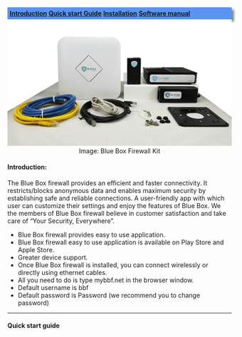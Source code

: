 <html>
<head>
	<title>BBF Manuals</title>
	<style>
		nav{
			background-color: #5994f2;
	    	padding: 5px;
	    	box-shadow: 5px 5px 5px grey;
		nav a{
		padding: 0 15px;
		color:white !important;
		text-decoration: none;
		font-size:25px;
		}
		nav a:hover {
			color: black;
		}
		.firewall-kit-image{
			width:800px;
			height:300px;
		}
		.image-caption{
			background-color: gray;
		}
		.inner{
			width:900px;
		}
		.image-caption{
			background-color: whitesmoke;
    		margin: 0 171px;
    		border-radius: 5px;
    		margin-bottom: 30px;
		}
		intro-list{
			    padding-left: 30px;
		}
	</style>
</head>
</html>
<body>
<nav>
  <a href="#"><b>Introduction</b></a>
  <a href="#"><b> Quick start Guide</b></a>
  <a href="#"><b>Installation</b></a>
  <a href="#"><b>Software manual</b></a>
 </nav>
<center><img src="Blue-Box-Firewall-AV2-Kit-Compleate.png" class="firewall-kit-image"></center>
<center><caption class="image-caption">Image: Blue Box Firewall Kit</caption></center>
<div>
<h4>Introduction:</h4>
<p>The Blue Box firewall provides an efficient and faster connectivity. It restricts/blocks anonymous data and enables maximum security    by establishing safe and reliable connections. A user-friendly app with which user can customize their settings and enjoy the features of Blue Box. We the members of Blue Box firewall believe in customer satisfaction and take care of “Your Security, Everywhere”. </p>
 <ul class="intro-list">
   <li>Blue Box firewall provides easy to use application.</li>
   <li>Blue Box firewall easy to use application is available on Play Store and Apple Store.</li>
   <li>Greater device support.</li>
   <li>Once Blue Box firewall is installed, you can connect wirelessly or directly using ethernet cables.</li>
   <li>All you need to do is type mybbf.net in the browser window.</li>
   <li>Default username is bbf</li>
   <li>Default password is Password (we recommend you to change password)</li>
  </ul>
 </div>
<hr>
	<h4><b>Quick start guide</b></h4>
